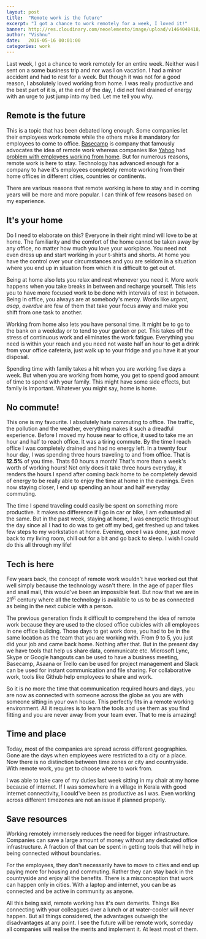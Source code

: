 ```yaml
---
layout: post
title:  "Remote work is the future"
excerpt: "I got a chance to work remotely for a week, I loved it!"
banner: http://res.cloudinary.com/neoelemento/image/upload/v1464048418/blog/remote-min.jpg
author: "Vishnu"
date:   2016-05-16 00:01:00
categories: work
---
```

Last week, I got a chance to work remotely for an entire week. Neither was I sent on a some business trip and nor was I on vacation. I had a minor accident and had to rest for a week. But though it was not for a good reason, I absolutely loved working from home. I was really productive and the best part of it is, at the end of the day, I did not feel drained of energy with an urge to just jump into my bed. Let me tell you why.

## Remote is the future
This is a topic that has been debated long enough. Some companies let their employees work remote while the others make it mandatory for employees to come to office. [Basecamp](https://basecamp.com) is company that famously advocates the idea of remote work whereas companies like [Yahoo](https://yahoo.com) had [problem with employees working from home](https://www.theguardian.com/technology/2013/feb/25/yahoo-chief-bans-working-home). But for numerous reasons, remote work is here to stay. Technology has advanced enough for a company to have it's employees completely remote working from their home offices in different cities, countries or continents.

There are various reasons that remote working is here to stay and in coming years will be more and more popular. I can think of few reasons based on my experience.

## It's your home
Do I need to elaborate on this? Everyone in their right mind will love to be at home. The familiarity and the comfort of the home cannot be taken away by any office, no matter how much you love your workplace. You need not even dress up and start working in your t-shirts and shorts. At home you have the control over your circumstances and you are seldom in a situation where you end up in situation from which it is difficult to get out of.

Being at home also lets you relax and rest whenever you need it. More work happens when you take breaks in between and recharge yourself. This lets you to have more focused work to be done with intervals of rest in between. Being in office, you always are at somebody's mercy. Words like *urgent*, *asap*, *overdue* are few of them that take your focus away and make you shift from one task to another.

Working from home also lets you have personal time. It might be to go to the bank on a weekday or to tend to your garden or pet. This takes off the stress of continuous work and eliminates the work fatigue. Everything you need is within your reach and you need not waste half an hour to get a drink from your office cafeteria, just walk up to your fridge and you have it at your disposal. 

Spending time with family takes a hit when you are working five days a week. But when you are working from home, you get to spend good amount of time to spend with your family. This might have some side effects, but family is important. Whatever you might say, home is home.

## No commute!
This one is my favourite. I absolutely hate commuting to office. The traffic, the pollution and the weather, everything makes it such a dreadful experience. Before I moved my house near to office, it used to take me an hour and half to reach office. It was a tiring commute. By the time I reach office I was completely drained and had no energy left. In a twenty four hour day, I was spending three hours traveling to and from office. That is **12.5%** of you time. Thats 60 hours a month! That's more than a week's worth of working hours! Not only does it take three hours everyday, it renders the hours I spend after coming back home to be completely devoid of energy to be really able to enjoy the time at home in the evenings. Even now staying closer, I end up spending an hour and half everyday commuting.

The time I spend traveling could easily be spent on something more productive. It makes no difference if I go in car or bike, I am exhausted all the same. But in the past week, staying at home, I was energetic throughout the day since all I had to do was to get off my bed, get freshed up and takes few steps to my workstation at home. Evening, once I was done, just move back to my living room, chill out for a bit and go back to sleep. I wish I could do this all through my life!

## Tech is here
Few years back, the concept of remote work wouldn't have worked out that well simply because the technology wasn't there. In the age of paper files and snail mail, this would've been an impossible feat. But now that we are in 21<sup>st</sup> century where all the technology is available to us to be as connected as being in the next cubicle with a person.

The previous generation finds it difficult to comprehend the idea of remote work because they are used to the closed office cubicles with all employees in one office building. Those days to get work done, you had to be in the same location as the team that you are working with. From 9 to 5, you just did your job and came back home. Nothing after that. But in the present day we have tools that help us share data, communicate etc. Microsoft Lync, Skype or Google hangouts can be used to have a business meeting, Basecamp, Asaana or Trello can be used for project management and Slack can be used for instant communication and file sharing. For collaborative work, tools like Github help employees to share and work.

So it is no more the time that communication required hours and days, you are now as connected with someone across the globe as you are with someone sitting in your own house. This perfectly fits in a remote working environment. All it requires is to learn the tools and use them as you find fitting and you are never away from your team ever. That to me is amazing!

## Time and place
Today, most of the companies are spread across different geographies. Gone are the days when employees were restricted to a city or a place. Now there is no distinction between time zones or city and countryside. With remote work, you get to choose where to work from. 

I was able to take care of my duties last week sitting in my chair at my home because of internet. If I was somewhere in a village in Kerala with  good internet connectivity, I could've been as productive as I was. Even working across different timezones are not an issue if planned properly.

## Save resources
Working remotely immensely reduces the need for bigger infrastructure. Companies can save a large amount of money without any dedicated office infrastructure. A fraction of that can be spent in getting tools that will help in being connected without boundaries.

For the employees, they don't necessarily have to move to cities and end up paying more for housing and commuting. Rather they can stay back in the countryside and enjoy all the benefits. There is a misconception that work can happen only in cities. With a laptop and internet, you can be as connected and be active in community as anyone.

All this being said, remote working has it's own demerits. Things like connecting with your colleagues over a lunch or at water-cooler will never happen. But all things considered, the advantages outweigh the disadvantages at any point. I see the future will be remote work, someday all companies will realise the merits and implement it. At least most of them.